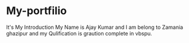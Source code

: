 # My-portfilio
It's My Introduction
My Name is Ajay Kumar 
and I am belong to Zamania ghazipur
and my Qulification is graution complete in vbspu.
